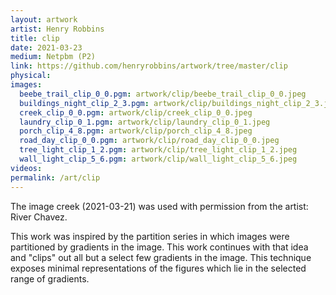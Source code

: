 ```yaml
---
layout: artwork
artist: Henry Robbins
title: clip
date: 2021-03-23
medium: Netpbm (P2)
link: https://github.com/henryrobbins/artwork/tree/master/clip
physical:
images:
  beebe_trail_clip_0_0.pgm: artwork/clip/beebe_trail_clip_0_0.jpeg
  buildings_night_clip_2_3.pgm: artwork/clip/buildings_night_clip_2_3.jpeg
  creek_clip_0_0.pgm: artwork/clip/creek_clip_0_0.jpeg
  laundry_clip_0_1.pgm: artwork/clip/laundry_clip_0_1.jpeg
  porch_clip_4_8.pgm: artwork/clip/porch_clip_4_8.jpeg
  road_day_clip_0_0.pgm: artwork/clip/road_day_clip_0_0.jpeg
  tree_light_clip_1_2.pgm: artwork/clip/tree_light_clip_1_2.jpeg
  wall_light_clip_5_6.pgm: artwork/clip/wall_light_clip_5_6.jpeg
videos:
permalink: /art/clip
---
```

The image creek (2021-03-21) was used with permission from the artist:
River Chavez.

This work was inspired by the partition series in which images were partitioned
by gradients in the image. This work continues with that idea and "clips" out
all but a select few gradients in the image. This technique exposes minimal
representations of the figures which lie in the selected range of gradients.